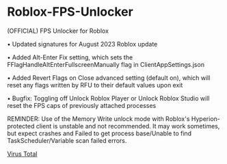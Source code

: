 # Roblox-FPS-Unlocker
(OFFICIAL) FPS Unlocker for Roblox

• Updated signatures for August 2023 Roblox update

• Added Alt-Enter Fix setting, which sets the FFlagHandleAltEnterFullscreenManually flag in ClientAppSettings.json

• Added Revert Flags on Close advanced setting (default on), which will reset any flags written by RFU to their default values upon exit

• Bugfix: Toggling off Unlock Roblox Player or Unlock Roblox Studio will reset the FPS caps of previously attached processes

REMINDER: Use of the Memory Write unlock mode with Roblox's Hyperion-protected client is unstable and not recommended. It may work sometimes, but expect crashes and Failed to get process base/Unable to find TaskScheduler/Variable scan failed errors.

[Virus Total](https://www.virustotal.com/gui/file/fbadb23695c70675b0b5da815c69df41c794796dbaee1abf0148a7b0b87dded7?nocache=1)

